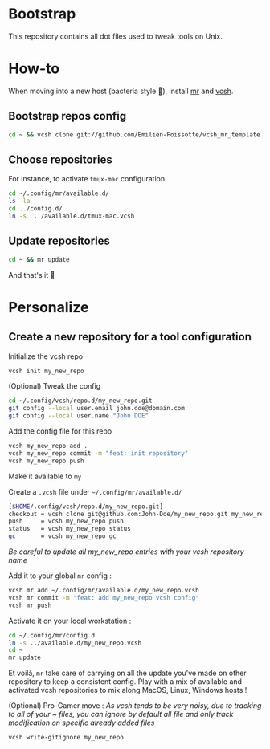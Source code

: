 # Bootstrap

This repository contains all dot files used to tweak tools on Unix.

# How-to

When moving into a new host (bacteria style 🦠), install [mr](https://myrepos.branchable.com/) and [vcsh](https://github.com/RichiH/vcsh/blob/main/doc/INSTALL.md).

## Bootstrap repos config

```sh
cd ~ && vcsh clone git://github.com/Emilien-Foissotte/vcsh_mr_template.git mr
```

## Choose repositories

For instance, to activate `tmux-mac` configuration

```sh
cd ~/.config/mr/available.d/
ls -la
cd ../config.d/
ln -s  ../available.d/tmux-mac.vcsh
```

## Update repositories

```sh
cd ~ && mr update
```

And that's it 🚀

# Personalize

## Create a new repository for a tool configuration

Initialize the vcsh repo

```sh
vcsh init my_new_repo
```

(Optional) Tweak the config

```sh
cd ~/.config/vcsh/repo.d/my_new_repo.git
git config --local user.email john.doe@domain.com
git config --local user.name "John DOE"
```

Add the config file for this repo

```sh
vcsh my_new_repo add .
vcsh my_new_repo commit -m "feat: init repository"
vcsh my_new_repo push
```

Make it available to `my`

Create a `.vcsh` file under `~/.config/mr/available.d/`

```sh
[$HOME/.config/vcsh/repo.d/my_new_repo.git]
checkout = vcsh clone git@github.com:John-Doe/my_new_repo.git my_new_repo update = vcsh my_new_repo pull
push     = vcsh my_new_repo push
status   = vcsh my_new_repo status
gc       = vcsh my_new_repo gc
```

_Be careful to update all my_new_repo entries with your vcsh repository name_

Add it to your global `mr` config :

```sh
vcsh mr add ~/.config/mr/available.d/my_new_repo.vcsh
vcsh mr commit -m "feat: add my_new_repo vcsh config"
vcsh mr push
```

Activate it on your local workstation :

```sh
cd ~/.config/mr/config.d
ln -s ../available.d/my_new_repo.vcsh
cd ~
mr update
```

Et voilà, `mr` take care of carrying on all the update you've made on other repository to keep a consistent config.
Play with a mix of available and activated vcsh repositories to mix along MacOS, Linux, Windows hosts !

(Optional) Pro-Gamer move :
_As vcsh tends to be very noisy, due to tracking to all of your ~ files, you can ignore by default all file and only track modification on specific already added files_

```sh
vcsh write-gitignore my_new_repo
```
